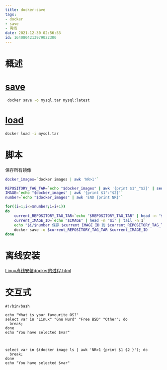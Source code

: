 ```yaml
---
title: docker-save
tags: 
- docker
- save
- 离线
date: 2021-12-30 02:56:53
id: 1640804213979022300
---
```

# 概述

#  [save](https://docs.docker.com/engine/reference/commandline/save/) 

```sh
 docker save -o mysql.tar mysql:latest
```

#  [load](https://docs.docker.com/engine/reference/commandline/load/) 

```sh
docker load -i mysql.tar
```

# 脚本

保存所有镜像

```sh
docker_images=`docker images | awk 'NR>1'`

REPOSITORY_TAG_TAR=`echo "$docker_images" | awk '{print $1"_"$2}' | sed 's/[\x2F]/./g' | awk '{print $1".docker_image.tar"}'`
IMAGE=`echo "$docker_images" | awk '{print $1":"$2}'`
number=`echo "$docker_images" | awk 'END {print NR}'`

for((i=1;i<=$number;i=i+1))
do
    current_REPOSITORY_TAG_TAR=`echo "$REPOSITORY_TAG_TAR" | head -n "$i" | tail -n 1`
    current_IMAGE_ID=`echo "$IMAGE" | head -n "$i" | tail -n 1`
    echo "$i/$number 保存 $current_IMAGE_ID 到 $current_REPOSITORY_TAG_TAR 中..."
    docker save -o $current_REPOSITORY_TAG_TAR $current_IMAGE_ID
done

```

# 离线安装

 [Linux离线安装docker的过程.html](assets/references/Linux离线安装docker的过程.html) 

# 交互式

```
#!/bin/bash

echo "What is your favourite OS?"
select var in "Linux" "Gnu Hurd" "Free BSD" "Other"; do
  break;
done
echo "You have selected $var"

```

```


select var in $(docker image ls | awk 'NR>1 {print $1 $2 }'); do
  break;
done
echo "You have selected $var"

```

